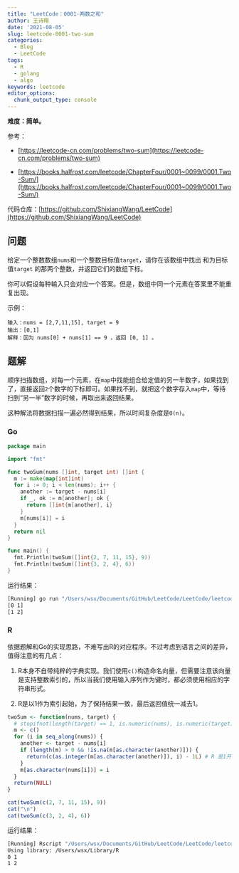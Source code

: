 ```yaml
---
title: "LeetCode：0001-两数之和"
author: 王诗翔
date: '2021-08-05'
slug: leetcode-0001-two-sum
categories:
  - Blog
  - LeetCode
tags:
  - R
  - golang
  - algo
keywords: leetcode
editor_options:
  chunk_output_type: console
---
```


**难度：简单。** 

参考：

- [https://leetcode-cn.com/problems/two-sum](https://leetcode-cn.com/problems/two-sum)

- [https://books.halfrost.com/leetcode/ChapterFour/0001~0099/0001.Two-Sum/](https://books.halfrost.com/leetcode/ChapterFour/0001~0099/0001.Two-Sum/)

代码仓库：[https://github.com/ShixiangWang/LeetCode](https://github.com/ShixiangWang/LeetCode)

## 问题

给定一个整数数组`nums`和一个整数目标值`target`，请你在该数组中找出 和为目标值`target` 的那两个整数，并返回它们的数组下标。

你可以假设每种输入只会对应一个答案。但是，数组中同一个元素在答案里不能重复出现。

示例：

```
输入：nums = [2,7,11,15], target = 9
输出：[0,1]
解释：因为 nums[0] + nums[1] == 9 ，返回 [0, 1] 。
```



## 题解

顺序扫描数组，对每一个元素，在`map`中找能组合给定值的另一半数字，如果找到了，直接返回`2`个数字的下标即可。如果找不到，就把这个数字存入`map`中，等待扫到“另一半”数字的时候，再取出来返回结果。

这种解法将数据扫描一遍必然得到结果，所以时间复杂度是`O(n)`。


### Go

```go
package main

import "fmt"

func twoSum(nums []int, target int) []int {
  m := make(map[int]int)
  for i := 0; i < len(nums); i++ {
    another := target - nums[i]
    if _, ok := m[another]; ok {
      return []int{m[another], i}
    }
    m[nums[i]] = i
  }
  return nil
}

func main() {
  fmt.Println(twoSum([]int{2, 7, 11, 15}, 9))
  fmt.Println(twoSum([]int{3, 2, 4}, 6))
}

```


运行结果：

```Bash
[Running] go run "/Users/wsx/Documents/GitHub/LeetCode/LeetCode/leetcode/0001-two-sum/main.go"
[0 1]
[1 2]
```


### R

依据题解和Go的实现思路，不难写出R的对应程序。不过考虑到语言之间的差异，值得注意的有几点：

1. R本身不自带纯粹的字典实现。我们使用`c()`构造命名向量，但需要注意该向量是支持整数索引的，所以当我们使用输入序列作为键时，都必须使用相应的字符串形式。

2. R是以1作为索引起始，为了保持结果一致，最后返回值统一减去1。

```R
twoSum <- function(nums, target) {
  # stopifnot(length(target) == 1, is.numeric(nums), is.numeric(target))
  m <- c()
  for (i in seq_along(nums)) {
    another <- target - nums[i]
    if (length(m) > 0 && !is.na(m[as.character(another)])) {
      return(c(as.integer(m[as.character(another)]), i) - 1L) # R 是1开始索引的编程语言，这里做一个-1处理
    }
    m[as.character(nums[i])] = i
  }
  return(NULL)
}

cat(twoSum(c(2, 7, 11, 15), 9))
cat("\n")
cat(twoSum(c(3, 2, 4), 6))

```


运行结果：

```Bash
[Running] Rscript "/Users/wsx/Documents/GitHub/LeetCode/LeetCode/leetcode/0001-two-sum/main.R"
Using library: /Users/wsx/Library/R
0 1
1 2
```
